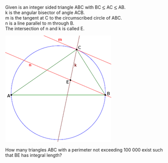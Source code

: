   <p>  Given is an integer sided triangle ABC with BC <img src='images/symbol_le.gif' width='10' height='12' alt='&le;' border='0' style='vertical-align:middle;' /> AC <img src='images/symbol_le.gif' width='10' height='12' alt='&le;' border='0' style='vertical-align:middle;' /> AB.<br />  k is the angular bisector of angle ACB.<br /> m is the tangent at C to the circumscribed circle of ABC.<br /> n is a line parallel to m through B.<br />  The intersection of n and k is called E.  </p>  <img src="project/images/p296_bisector.gif" />  <p>  How many triangles ABC with a perimeter not exceeding 100 000 exist such that BE has integral length?  </p>      